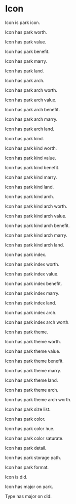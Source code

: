 # Icon

Icon is park icon.

Icon has park worth.

Icon has park value.

Icon has park benefit.

Icon has park marry.

Icon has park land.

Icon has park arch.

Icon has park arch worth.

Icon has park arch value.

Icon has park arch benefit.

Icon has park arch marry.

Icon has park arch land.

Icon has park kind.

Icon has park kind worth.

Icon has park kind value.

Icon has park kind benefit.

Icon has park kind marry.

Icon has park kind land.

Icon has park kind arch.

Icon has park kind arch worth.

Icon has park kind arch value.

Icon has park kind arch benefit.

Icon has park kind arch marry.

Icon has park kind arch land.

Icon has park index.

Icon has park index worth.

Icon has park index value.

Icon has park index benefit.

Icon has park index marry.

Icon has park index land.

Icon has park index arch.

Icon has park index arch worth.

Icon has park theme.

Icon has park theme worth.

Icon has park theme value.

Icon has park theme benefit.

Icon has park theme marry.

Icon has park theme land.

Icon has park theme arch.

Icon has park theme arch worth.

Icon has park size list.

Icon has park color.

Icon has park color hue.

Icon has park color saturate.

Icon has park detail.

Icon has park storage path.

Icon has park format.

Icon is did.

Icon has major on park.

Type has major on did.